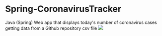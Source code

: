 # Spring-CoronavirusTracker
Java (Spring)
Web app that displays today's number of coronavirus cases getting data from a Github repository csv file
<img src="https://i.imgur.com/vpUtM7x.png">
